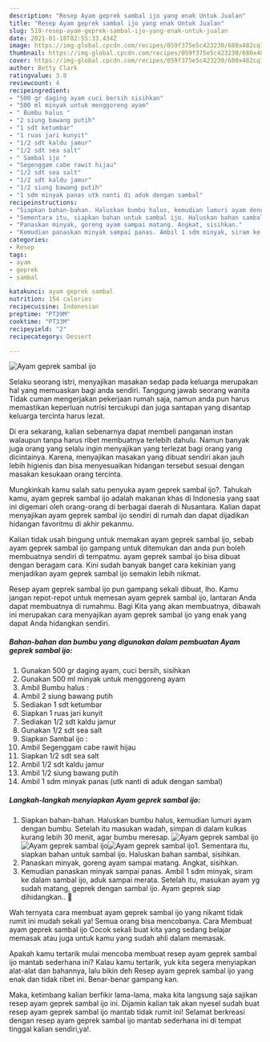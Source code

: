 ```yaml
---
description: "Resep Ayam geprek sambal ijo yang enak Untuk Jualan"
title: "Resep Ayam geprek sambal ijo yang enak Untuk Jualan"
slug: 519-resep-ayam-geprek-sambal-ijo-yang-enak-untuk-jualan
date: 2021-01-18T02:55:33.434Z
image: https://img-global.cpcdn.com/recipes/059f375e5c423230/680x482cq70/ayam-geprek-sambal-ijo-foto-resep-utama.jpg
thumbnail: https://img-global.cpcdn.com/recipes/059f375e5c423230/680x482cq70/ayam-geprek-sambal-ijo-foto-resep-utama.jpg
cover: https://img-global.cpcdn.com/recipes/059f375e5c423230/680x482cq70/ayam-geprek-sambal-ijo-foto-resep-utama.jpg
author: Betty Clark
ratingvalue: 3.8
reviewcount: 4
recipeingredient:
- "500 gr daging ayam cuci bersih sisihkan"
- "500 ml minyak untuk menggoreng ayam"
- " Bumbu halus "
- "2 siung bawang putih"
- "1 sdt ketumbar"
- "1 ruas jari kunyit"
- "1/2 sdt kaldu jamur"
- "1/2 sdt sea salt"
- " Sambal ijo "
- "Segenggam cabe rawit hijau"
- "1/2 sdt sea salt"
- "1/2 sdt kaldu jamur"
- "1/2 siung bawang putih"
- "1 sdm minyak panas utk nanti di aduk dengan sambal"
recipeinstructions:
- "Siapkan bahan-bahan. Haluskan bumbu halus, kemudian lumuri ayam dengan bumbu. Setelah itu masukan wadah, simpan di dalam kulkas kurang lebih 30 menit, agar bumbu meresap."
- "Sementara itu, siapkan bahan untuk sambal ijo. Haluskan bahan sambal, sisihkan."
- "Panaskan minyak, goreng ayam sampai matang. Angkat, sisihkan."
- "Kemudian panaskan minyak sampai panas. Ambil 1 sdm minyak, siram ke dalam sambal ijo, aduk sampai merata. Setelah itu, masukan ayam yg sudah matang, geprek dengan sambal ijo. Ayam geprek siap dihidangkan.. 🤗"
categories:
- Resep
tags:
- ayam
- geprek
- sambal

katakunci: ayam geprek sambal 
nutrition: 154 calories
recipecuisine: Indonesian
preptime: "PT39M"
cooktime: "PT33M"
recipeyield: "2"
recipecategory: Dessert

---
```



![Ayam geprek sambal ijo](https://img-global.cpcdn.com/recipes/059f375e5c423230/680x482cq70/ayam-geprek-sambal-ijo-foto-resep-utama.jpg)

Selaku seorang istri, menyajikan masakan sedap pada keluarga merupakan hal yang memuaskan bagi anda sendiri. Tanggung jawab seorang  wanita Tidak cuman mengerjakan pekerjaan rumah saja, namun anda pun harus memastikan keperluan nutrisi tercukupi dan juga santapan yang disantap keluarga tercinta harus lezat.

Di era  sekarang, kalian sebenarnya dapat membeli panganan instan walaupun tanpa harus ribet membuatnya terlebih dahulu. Namun banyak juga orang yang selalu ingin menyajikan yang terlezat bagi orang yang dicintainya. Karena, menyajikan masakan yang dibuat sendiri akan jauh lebih higienis dan bisa menyesuaikan hidangan tersebut sesuai dengan masakan kesukaan orang tercinta. 



Mungkinkah kamu salah satu penyuka ayam geprek sambal ijo?. Tahukah kamu, ayam geprek sambal ijo adalah makanan khas di Indonesia yang saat ini digemari oleh orang-orang di berbagai daerah di Nusantara. Kalian dapat menyajikan ayam geprek sambal ijo sendiri di rumah dan dapat dijadikan hidangan favoritmu di akhir pekanmu.

Kalian tidak usah bingung untuk memakan ayam geprek sambal ijo, sebab ayam geprek sambal ijo gampang untuk ditemukan dan anda pun boleh membuatnya sendiri di tempatmu. ayam geprek sambal ijo bisa dibuat dengan beragam cara. Kini sudah banyak banget cara kekinian yang menjadikan ayam geprek sambal ijo semakin lebih nikmat.

Resep ayam geprek sambal ijo pun gampang sekali dibuat, lho. Kamu jangan repot-repot untuk memesan ayam geprek sambal ijo, lantaran Anda dapat membuatnya di rumahmu. Bagi Kita yang akan membuatnya, dibawah ini merupakan cara menyajikan ayam geprek sambal ijo yang enak yang dapat Anda hidangkan sendiri.

<!--inarticleads1-->

##### Bahan-bahan dan bumbu yang digunakan dalam pembuatan Ayam geprek sambal ijo:

1. Gunakan 500 gr daging ayam, cuci bersih, sisihkan
1. Gunakan 500 ml minyak untuk menggoreng ayam
1. Ambil  Bumbu halus :
1. Ambil 2 siung bawang putih
1. Sediakan 1 sdt ketumbar
1. Siapkan 1 ruas jari kunyit
1. Sediakan 1/2 sdt kaldu jamur
1. Gunakan 1/2 sdt sea salt
1. Siapkan  Sambal ijo :
1. Ambil Segenggam cabe rawit hijau
1. Siapkan 1/2 sdt sea salt
1. Ambil 1/2 sdt kaldu jamur
1. Ambil 1/2 siung bawang putih
1. Ambil 1 sdm minyak panas (utk nanti di aduk dengan sambal)




<!--inarticleads2-->

##### Langkah-langkah menyiapkan Ayam geprek sambal ijo:

1. Siapkan bahan-bahan. Haluskan bumbu halus, kemudian lumuri ayam dengan bumbu. Setelah itu masukan wadah, simpan di dalam kulkas kurang lebih 30 menit, agar bumbu meresap.
<img src="https://img-global.cpcdn.com/steps/fd0450a1b1cf6994/160x128cq70/ayam-geprek-sambal-ijo-langkah-memasak-1-foto.jpg" alt="Ayam geprek sambal ijo"><img src="https://img-global.cpcdn.com/steps/21adcec8364fe951/160x128cq70/ayam-geprek-sambal-ijo-langkah-memasak-1-foto.jpg" alt="Ayam geprek sambal ijo"><img src="https://img-global.cpcdn.com/steps/4e5ee8fb30b6c9fc/160x128cq70/ayam-geprek-sambal-ijo-langkah-memasak-1-foto.jpg" alt="Ayam geprek sambal ijo">1. Sementara itu, siapkan bahan untuk sambal ijo. Haluskan bahan sambal, sisihkan.
1. Panaskan minyak, goreng ayam sampai matang. Angkat, sisihkan.
1. Kemudian panaskan minyak sampai panas. Ambil 1 sdm minyak, siram ke dalam sambal ijo, aduk sampai merata. Setelah itu, masukan ayam yg sudah matang, geprek dengan sambal ijo. Ayam geprek siap dihidangkan.. 🤗




Wah ternyata cara membuat ayam geprek sambal ijo yang nikamt tidak rumit ini mudah sekali ya! Semua orang bisa mencobanya. Cara Membuat ayam geprek sambal ijo Cocok sekali buat kita yang sedang belajar memasak atau juga untuk kamu yang sudah ahli dalam memasak.

Apakah kamu tertarik mulai mencoba membuat resep ayam geprek sambal ijo mantab sederhana ini? Kalau kamu tertarik, yuk kita segera menyiapkan alat-alat dan bahannya, lalu bikin deh Resep ayam geprek sambal ijo yang enak dan tidak ribet ini. Benar-benar gampang kan. 

Maka, ketimbang kalian berfikir lama-lama, maka kita langsung saja sajikan resep ayam geprek sambal ijo ini. Dijamin kalian tak akan nyesel sudah buat resep ayam geprek sambal ijo mantab tidak rumit ini! Selamat berkreasi dengan resep ayam geprek sambal ijo mantab sederhana ini di tempat tinggal kalian sendiri,ya!.

